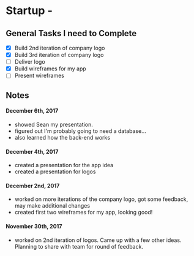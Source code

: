 # Startup -  

## General Tasks I need to Complete
- [X] Build 2nd iteration of company logo
- [X] Build 3rd iteration of company logo
- [ ] Deliver logo
- [X] Build wireframes for my app
- [ ] Present wireframes

## Notes

#### December 6th, 2017
- showed Sean my presentation. 
- figured out I'm probably going to need a database...
- also learned how the back-end works


#### December 4th, 2017
- created a presentation for the app idea
- created a presentation for logos

#### December 2nd, 2017
- worked on more iterations of the company logo, got some feedback, may make additional changes
- created first two wireframes for my app, looking good!

#### November 30th, 2017
- worked on 2nd iteration of logos. Came up with a few other ideas. Planning to share with team for round of feedback. 
 
